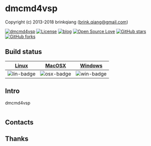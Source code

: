 # dmcmd4vsp

Copyright (c) 2013-2018 brinkqiang (brink.qiang@gmail.com)

[![dmcmd4vsp](https://img.shields.io/badge/brinkqiang-dmcmd4vsp-blue.svg?style=flat-square)](https://github.com/brinkqiang/dmcmd4vsp)
[![License](https://img.shields.io/badge/license-MIT-brightgreen.svg)](https://github.com/brinkqiang/dmcmd4vsp/blob/master/LICENSE)
[![blog](https://img.shields.io/badge/Author-Blog-7AD6FD.svg)](https://brinkqiang.github.io/)
[![Open Source Love](https://badges.frapsoft.com/os/v3/open-source.png)](https://github.com/brinkqiang)
[![GitHub stars](https://img.shields.io/github/stars/brinkqiang/dmcmd4vsp.svg?label=Stars)](https://github.com/brinkqiang/dmcmd4vsp) 
[![GitHub forks](https://img.shields.io/github/forks/brinkqiang/dmcmd4vsp.svg?label=Fork)](https://github.com/brinkqiang/dmcmd4vsp)

## Build status
| [Linux][lin-link] | [MacOSX][osx-link] | [Windows][win-link] |
| :---------------: | :----------------: | :-----------------: |
| ![lin-badge]      | ![osx-badge]       | ![win-badge]        |

[lin-badge]: https://travis-ci.org/brinkqiang/dmcmd4vsp.svg?branch=master "Travis build status"
[lin-link]:  https://travis-ci.org/brinkqiang/dmcmd4vsp "Travis build status"
[osx-badge]: https://travis-ci.org/brinkqiang/dmcmd4vsp.svg?branch=master "Travis build status"
[osx-link]:  https://travis-ci.org/brinkqiang/dmcmd4vsp "Travis build status"
[win-badge]: https://ci.appveyor.com/api/projects/status/github/brinkqiang/dmcmd4vsp?branch=master&svg=true "AppVeyor build status"
[win-link]:  https://ci.appveyor.com/project/brinkqiang/dmcmd4vsp "AppVeyor build status"

## Intro
dmcmd4vsp
```cpp
```
## Contacts

## Thanks
